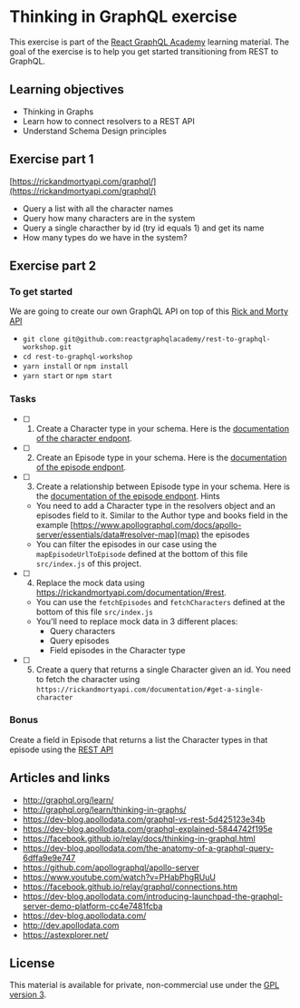 # Thinking in GraphQL exercise

This exercise is part of the [React GraphQL Academy](http://reactgraphql.academy) learning material. The goal of the exercise is to help you get started transitioning from REST to GraphQL.

## Learning objectives

- Thinking in Graphs
- Learn how to connect resolvers to a REST API
- Understand Schema Design principles

## Exercise part 1

[https://rickandmortyapi.com/graphql/](https://rickandmortyapi.com/graphql/)

- Query a list with all the character names
- Query how many characters are in the system
- Query a single characther by id (try id equals 1) and get its name
- How many types do we have in the system?

## Exercise part 2

### To get started

We are going to create our own GraphQL API on top of this [Rick and Morty API](https://rickandmortyapi.com/documentation/#rest)

- `git clone git@github.com:reactgraphqlacademy/rest-to-graphql-workshop.git`
- `cd rest-to-graphql-workshop`
- `yarn install` or `npm install`
- `yarn start` or `npm start`

### Tasks

- [ ] 1. Create a Character type in your schema. Here is the [documentation of the character endpont](https://rickandmortyapi.com/documentation/#character-schema).

- [ ] 2. Create an Episode type in your schema. Here is the [documentation of the episode endpont](https://rickandmortyapi.com/documentation/#episode-schema).

- [ ] 3. Create a relationship between Episode type in your schema. Here is the [documentation of the episode endpont](https://rickandmortyapi.com/documentation/#episode-schema). Hints

  - You need to add a Character type in the resolvers object and an episodes field to it. Similar to the Author type and books field in the example [https://www.apollographql.com/docs/apollo-server/essentials/data#resolver-map](map) the episodes
  - You can filter the episodes in our case using the `mapEpisodeUrlToEpisode` defined at the bottom of this file `src/index.js` of this project.

- [ ] 4. Replace the mock data using https://rickandmortyapi.com/documentation/#rest.

  - You can use the `fetchEpisodes` and `fetchCharacters` defined at the bottom of this file `src/index.js`
  - You'll need to replace mock data in 3 different places:
    - Query characters
    - Query episodes
    - Field episodes in the Character type

- [ ] 5. Create a query that returns a single Character given an id. You need to fetch the character using `https://rickandmortyapi.com/documentation/#get-a-single-character`

### Bonus

Create a field in Episode that returns a list the Character types in that episode using the [REST API](https://rickandmortyapi.com/documentation/#rest)

## Articles and links

- http://graphql.org/learn/
- http://graphql.org/learn/thinking-in-graphs/
- https://dev-blog.apollodata.com/graphql-vs-rest-5d425123e34b
- https://dev-blog.apollodata.com/graphql-explained-5844742f195e
- https://facebook.github.io/relay/docs/thinking-in-graphql.html
- https://dev-blog.apollodata.com/the-anatomy-of-a-graphql-query-6dffa9e9e747
- https://github.com/apollographql/apollo-server
- https://www.youtube.com/watch?v=PHabPhgRUuU
- https://facebook.github.io/relay/graphql/connections.htm
- https://dev-blog.apollodata.com/introducing-launchpad-the-graphql-server-demo-platform-cc4e7481fcba
- https://dev-blog.apollodata.com/
- http://dev.apollodata.com
- https://astexplorer.net/

## License

This material is available for private, non-commercial use under the [GPL version 3](http://www.gnu.org/licenses/gpl-3.0-standalone.html).
